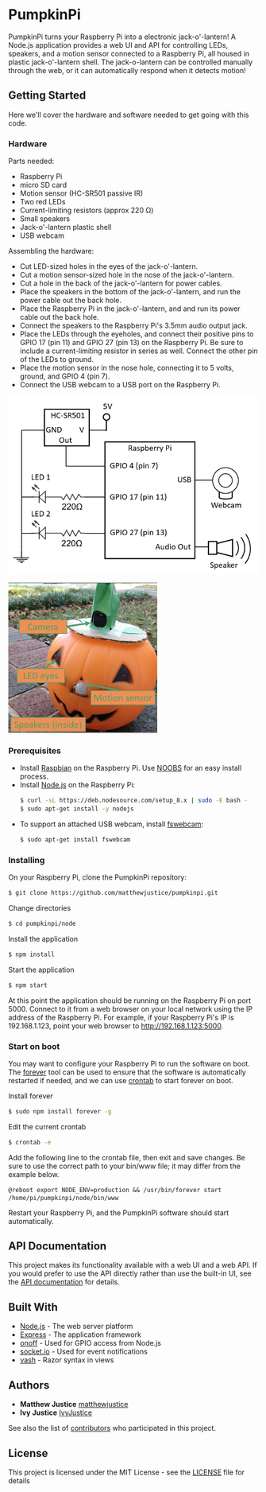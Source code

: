 ﻿# PumpkinPi

PumpkinPi turns your Raspberry Pi into a electronic jack-o'-lantern! A Node.js application provides a web UI and API for controlling LEDs, speakers, and a motion sensor connected to a Raspberry Pi, all housed in plastic jack-o'-lantern shell. The jack-o-lantern can be controlled manually through the web, or it can automatically respond when it detects motion!

## Getting Started

Here we'll cover the hardware and software needed to get going with this code.

### Hardware

Parts needed:
- Raspberry Pi
- micro SD card
- Motion sensor (HC-SR501 passive IR)
- Two red LEDs
- Current-limiting resistors (approx 220 Ω)
- Small speakers
- Jack-o'-lantern plastic shell
- USB webcam

Assembling the hardware:
- Cut LED-sized holes in the eyes of the jack-o'-lantern.
- Cut a motion sensor-sized hole in the nose of the jack-o'-lantern.
- Cut a hole in the back of the jack-o'-lantern for power cables.
- Place the speakers in the bottom of the jack-o'-lantern, and run the power cable out the back hole.
- Place the Raspberry Pi in the jack-o'-lantern, and and run its power cable out the back hole.
- Connect the speakers to the Raspberry Pi's 3.5mm audio output jack.
- Place the LEDs through the eyeholes, and connect their positive pins to GPIO 17 (pin 11) and GPIO 27 (pin 13) on the Raspberry Pi. Be sure to include a current-limiting resistor in series as well. Connect the other pin of the LEDs to ground.
- Place the motion sensor in the nose hole, connecting it to 5 volts, ground, and GPIO 4 (pin 7).
- Connect the USB webcam to a USB port on the Raspberry Pi.

![PumpkinPi wiring diagram](docs/pumpkinpi_wiring_diagram.png)


![PumpkinPi assembled](docs/pumpkinpi_annotated_small.png?raw=true)

### Prerequisites

- Install [Raspbian](http://raspbian.org/) on the Raspberry Pi. Use [NOOBS](https://www.raspberrypi.org/documentation/installation/noobs.md) for an easy install process.
- Install [Node.js](https://nodejs.org) on the Raspberry Pi:
    ```sh
    $ curl -sL https://deb.nodesource.com/setup_8.x | sudo -E bash -
    $ sudo apt-get install -y nodejs
    ```
- To support an attached USB webcam, install [fswebcam](https://manpages.debian.org/jessie/fswebcam/fswebcam.1.en.html):
    ```sh 
    $ sudo apt-get install fswebcam
    ```

### Installing

On your Raspberry Pi, clone the PumpkinPi repository:

```sh
$ git clone https://github.com/matthewjustice/pumpkinpi.git
```

Change directories

```sh
$ cd pumpkinpi/node
```

Install the application

```sh
$ npm install
```

Start the application

```sh
$ npm start
```

At this point the application should be running on the Raspberry Pi on port 5000. Connect to it from a web browser on your local network using the IP address of the Raspberry Pi. For example, if your Raspberry Pi's IP is 192.168.1.123, point your web browser to http://192.168.1.123:5000. 

### Start on boot

You may want to configure your Raspberry Pi to run the software on boot. The [forever](https://www.npmjs.com/package/forever) tool can be used to ensure that the software is automatically restarted if needed, and we can use [crontab](https://linux.die.net/man/1/crontab) to start forever on boot.

Install forever

```sh
$ sudo npm install forever -g
```

Edit the current crontab 

```sh
$ crontab -e
```

Add the following line to the crontab file, then exit and save changes. Be sure to use the correct path to your bin/www file; it may differ from the example below.

```
@reboot export NODE_ENV=production && /usr/bin/forever start /home/pi/pumpkinpi/node/bin/www
```

Restart your Raspberry Pi, and the PumpkinPi software should start automatically.

## API Documentation

This project makes its functionality available with a web UI and a web API. If you would prefer to use the API directly rather than use the built-in UI, see the [API documentation](docs/API.md) for details.

## Built With

- [Node.js](https://nodejs.org) - The web server platform
- [Express](http://expressjs.com/) - The application framework
- [onoff](https://www.npmjs.com/package/onoff) - Used for GPIO access from Node.js
- [socket.io](https://socket.io/) - Used for event notifications
- [vash](https://github.com/kirbysayshi/vash) - Razor syntax in views


## Authors

- **Matthew Justice** [matthewjustice](https://github.com/matthewjustice)
- **Ivy Justice** [IvyJustice](https://github.com/IvyJustice)

See also the list of [contributors](https://github.com/matthewjustice/pumpkinpi/contributors) who participated in this project.

## License

This project is licensed under the MIT License - see the [LICENSE](LICENSE) file for details
